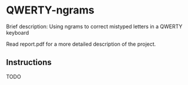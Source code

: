 QWERTY-ngrams
=============

Brief description: Using ngrams to correct mistyped letters in a QWERTY keyboard

Read report.pdf for a more detailed description of the project. 

## Instructions

TODO